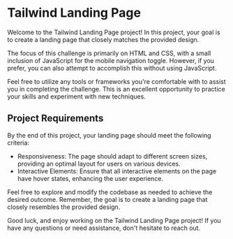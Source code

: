 # Tailwind Landing Page

Welcome to the Tailwind Landing Page project! In this project, your goal is to create a landing page that closely matches the provided design.

The focus of this challenge is primarily on HTML and CSS, with a small inclusion of JavaScript for the mobile navigation toggle. However, if you prefer, you can also attempt to accomplish this without using JavaScript.

Feel free to utilize any tools or frameworks you're comfortable with to assist you in completing the challenge. This is an excellent opportunity to practice your skills and experiment with new techniques.

## Project Requirements

By the end of this project, your landing page should meet the following criteria:

-   Responsiveness: The page should adapt to different screen sizes, providing an optimal layout for users on various devices.
-   Interactive Elements: Ensure that all interactive elements on the page have hover states, enhancing the user experience.

Feel free to explore and modify the codebase as needed to achieve the desired outcome. Remember, the goal is to create a landing page that closely resembles the provided design.

Good luck, and enjoy working on the Tailwind Landing Page project! If you have any questions or need assistance, don't hesitate to reach out.
